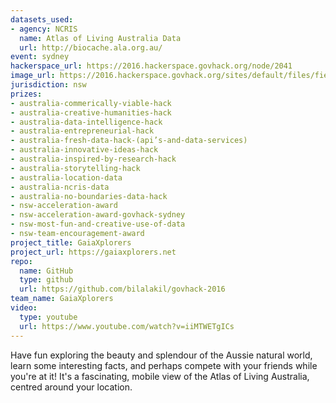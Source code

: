 ```yaml
---
datasets_used:
- agency: NCRIS
  name: Atlas of Living Australia Data
  url: http://biocache.ala.org.au/
event: sydney
hackerspace_url: https://2016.hackerspace.govhack.org/node/2041
image_url: https://2016.hackerspace.govhack.org/sites/default/files/field/image/Screen%20Shot%202016-07-31%20at%203.41.29%20PM.png
jurisdiction: nsw
prizes:
- australia-commerically-viable-hack
- australia-creative-humanities-hack
- australia-data-intelligence-hack
- australia-entrepreneurial-hack
- australia-fresh-data-hack-(api’s-and-data-services)
- australia-innovative-ideas-hack
- australia-inspired-by-research-hack
- australia-storytelling-hack
- australia-location-data
- australia-ncris-data
- australia-no-boundaries-data-hack
- nsw-acceleration-award
- nsw-acceleration-award-govhack-sydney
- nsw-most-fun-and-creative-use-of-data
- nsw-team-encouragement-award
project_title: GaiaXplorers
project_url: https://gaiaxplorers.net
repo:
  name: GitHub
  type: github
  url: https://github.com/bilalakil/govhack-2016
team_name: GaiaXplorers
video:
  type: youtube
  url: https://www.youtube.com/watch?v=iiMTWETgICs
---
```


Have fun exploring the beauty and splendour of the Aussie natural world, learn some interesting facts, and perhaps compete with your friends while you're at it! It's a fascinating, mobile view of the Atlas of Living Australia, centred around your location.